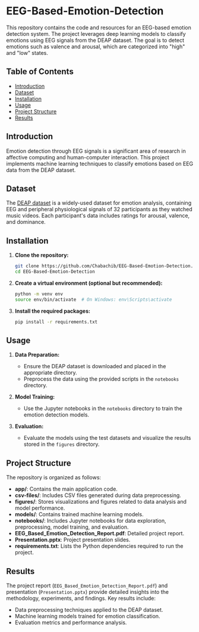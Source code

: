 # EEG-Based-Emotion-Detection

This repository contains the code and resources for an EEG-based emotion detection system. The project leverages deep learning models to classify emotions using EEG signals from the DEAP dataset. The goal is to detect emotions such as valence and arousal, which are categorized into "high" and "low" states.

## Table of Contents

- [Introduction](#introduction)
- [Dataset](#dataset)
- [Installation](#installation)
- [Usage](#usage)
- [Project Structure](#project-structure)
- [Results](#results)

## Introduction

Emotion detection through EEG signals is a significant area of research in affective computing and human-computer interaction. This project implements machine learning techniques to classify emotions based on EEG data from the DEAP dataset.

## Dataset

The [DEAP dataset](http://www.eecs.qmul.ac.uk/mmv/datasets/deap/) is a widely-used dataset for emotion analysis, containing EEG and peripheral physiological signals of 32 participants as they watched music videos. Each participant's data includes ratings for arousal, valence, and dominance.

## Installation

1. **Clone the repository:**

   ```bash
   git clone https://github.com/Chabachib/EEG-Based-Emotion-Detection.git
   cd EEG-Based-Emotion-Detection
   ```

2. **Create a virtual environment (optional but recommended):**

   ```bash
   python -m venv env
   source env/bin/activate  # On Windows: env\Scripts\activate
   ```

3. **Install the required packages:**

   ```bash
   pip install -r requirements.txt
   ```

## Usage

1. **Data Preparation:**
   - Ensure the DEAP dataset is downloaded and placed in the appropriate directory.
   - Preprocess the data using the provided scripts in the `notebooks` directory.

2. **Model Training:**
   - Use the Jupyter notebooks in the `notebooks` directory to train the emotion detection models.

3. **Evaluation:**
   - Evaluate the models using the test datasets and visualize the results stored in the `figures` directory.

## Project Structure

The repository is organized as follows:

- **app/**: Contains the main application code.
- **csv-files/**: Includes CSV files generated during data preprocessing.
- **figures/**: Stores visualizations and figures related to data analysis and model performance.
- **models/**: Contains trained machine learning models.
- **notebooks/**: Includes Jupyter notebooks for data exploration, preprocessing, model training, and evaluation.
- **EEG_Based_Emotion_Detection_Report.pdf**: Detailed project report.
- **Presentation.pptx**: Project presentation slides.
- **requirements.txt**: Lists the Python dependencies required to run the project.

## Results

The project report (`EEG_Based_Emotion_Detection_Report.pdf`) and presentation (`Presentation.pptx`) provide detailed insights into the methodology, experiments, and findings. Key results include:

- Data preprocessing techniques applied to the DEAP dataset.
- Machine learning models trained for emotion classification.
- Evaluation metrics and performance analysis.
